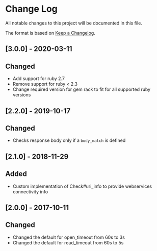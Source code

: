 # Change Log
All notable changes to this project will be documented in this file.

The format is based on [Keep a Changelog](http://keepachangelog.com/).

## [3.0.0] - 2020-03-11
## Changed
- Add support for ruby 2.7
- Remove support for ruby < 2.3
- Change required version for gem rack to fit for all supported ruby versions

## [2.2.0] - 2019-10-17
## Changed
- Checks response body only if a `body_match` is defined

## [2.1.0] - 2018-11-29
## Added
- Custom implementation of Check#uri_info to provide webservices connectivity info

## [2.0.0] - 2017-10-11
## Changed
- Changed the default for open_timeout from 60s to 3s
- Changed the default for read_timeout from 60s to 5s
